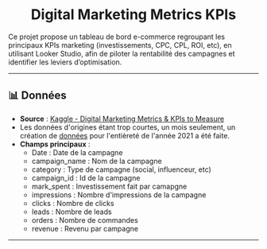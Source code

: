 <div align="center">

# Digital Marketing Metrics KPIs

</div>
Ce projet propose un tableau de bord e-commerce regroupant les principaux KPIs marketing (investissements, CPC, CPL, ROI, etc), en utilisant Looker Studio, afin de piloter la rentabilité des campagnes et identifier les leviers d’optimisation.

---

## 📊 Données
- **Source** : [Kaggle - Digital Marketing Metrics & KPIs to Measure](https://www.kaggle.com/datasets/sinderpreet/analyze-the-marketing-spending)
- Les données d'origines étant trop courtes, un mois seulement, un création de [données](https://github.com/FabienHaury/Digital-Marketing-Metrics-KPIs/tree/main/Data) pour l'entièreté de l'année 2021 a été faite.
- **Champs principaux** :
  - Date : Date de la campagne
  - campaign_name : Nom de la campagne
  - category : Type de campagne (social, influenceur, etc)
  - campaign_id : Id de la campagne
  - mark_spent : Investissement fait par camapgne
  - impressions : Nombre d'impressions de la campagne
  - clicks : Nombre de clicks
  - leads : Nombre de leads
  - orders : Nombre de commandes
  - revenue : Revenu par campagne

---

